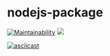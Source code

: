 # nodejs-package
[![Maintainability](https://api.codeclimate.com/v1/badges/b4174ee7f828f10066da/maintainability)](https://codeclimate.com/github/ArkadyKid/frontend-project-lvl1/maintainability)
![](https://github.com/ArkadyKid/frontend-project-lvl1/workflows/CI/badge.svg)

[![asciicast](https://asciinema.org/a/fHsATCtRIJXcM7XRAp3dcEm9E.png)](https://asciinema.org/a/fHsATCtRIJXcM7XRAp3dcEm9E)
